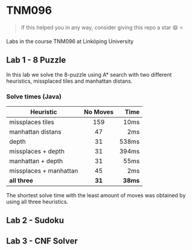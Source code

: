 # TNM096
> If this helped you in any way, consider giving this repo a star 😄 ⭐️

Labs in the course TNM096 at Linköping University

## Lab 1 - 8 Puzzle

In this lab we solve the 8-puzzle using A* search with two different heuristics, missplaced tiles and manhattan distans.

### Solve times (Java)

| Heuristic                | No Moves   | Time        |
| ------------------------ |:----------:| -----------:|
| missplaces tiles         | 159        | 10ms        |
| manhattan distans        | 47         | 2ms         |
| depth                    | 31         | 538ms       |
| missplaces + depth       | 31         | 394ms       |
| manhattan + depth        | 31         | 55ms        |
| missplaces + manhattan   | 45         | 2ms         |
| **all three**            | **31**     | **38ms**    |

The shortest solve time with the least amount of moves was obtained by using all three heuristics.

## Lab 2 - Sudoku

## Lab 3 - CNF Solver
